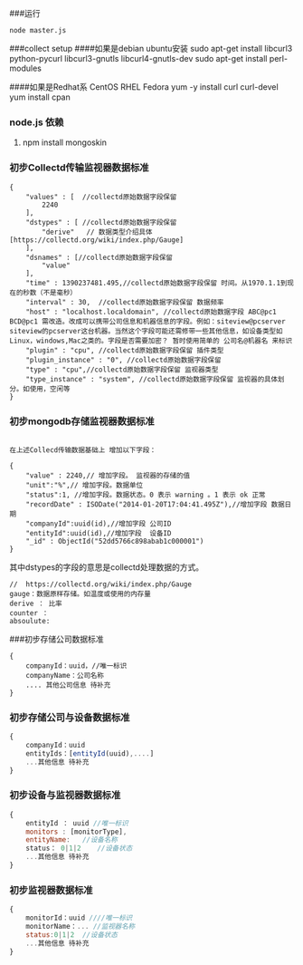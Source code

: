 ###运行
```shell
node master.js
```

###collect setup
####如果是debian ubuntu安装
sudo apt-get install libcurl3 python-pycurl libcurl3-gnutls libcurl4-gnutls-dev 
sudo apt-get install perl-modules

####如果是Redhat系 CentOS RHEL Fedora
yum -y install curl curl-devel
yum install cpan

### node.js 依赖
1. npm install mongoskin


### 初步Collectd传输监视器数据标准
```
{
	"values" : [  //collectd原始数据字段保留
		2240
	],
	"dstypes" : [ //collectd原始数据字段保留
		"derive"   // 数据类型介绍具体 [https://collectd.org/wiki/index.php/Gauge]
	],
	"dsnames" : [//collectd原始数据字段保留
		"value"
	],
	"time" : 1390237481.495,//collectd原始数据字段保留 时间。从1970.1.1到现在的秒数（不是毫秒）
	"interval" : 30,  //collectd原始数据字段保留 数据频率
	"host" : "localhost.localdomain", //collectd原始数据字段 ABC@pc1 BCD@pc1 需改造。改成可以携带公司信息和机器信息的字段。例如：siteview@pcserver   siteview的pcserver这台机器。当然这个字段可能还需修带一些其他信息，如设备类型如Linux，windows,Mac之类的。字段是否需要加密？ 暂时使用简单的 公司名@机器名 来标识
	"plugin" : "cpu", //collectd原始数据字段保留 插件类型
	"plugin_instance" : "0", //collectd原始数据字段保留 
	"type" : "cpu",//collectd原始数据字段保留 监视器类型  
	"type_instance" : "system", //collectd原始数据字段保留 监视器的具体划分。如使用，空闲等
}
```
### 初步mongodb存储监视器数据标准
```

在上述Collecd传输数据基础上 增加以下字段：

{
	"value" : 2240,// 增加字段。 监视器的存储的值
	"unit":"%",// 增加字段。数据单位
	"status":1, //增加字段。数据状态。0 表示 warning 。1 表示 ok 正常
	"recordDate" : ISODate("2014-01-20T17:04:41.495Z"),//增加字段 数据日期
	"companyId":uuid(id),//增加字段 公司ID
	"entityId":uuid(id),//增加字段  设备ID
	"_id" : ObjectId("52dd5766c898abab1c000001")
}
```

其中dstypes的字段的意思是collectd处理数据的方式。

```
//  https://collectd.org/wiki/index.php/Gauge
gauge：数据原样存储。如温度或使用的内存量
derive ： 比率
counter ：
absoulute:
```

###初步存储公司数据标准
```
{
    companyId：uuid，//唯一标识
    companyName：公司名称
    .... 其他公司信息 待补充
}
```

### 初步存储公司与设备数据标准
```js
{
    companyId：uuid
    entityIds：[entityId(uuid),....]
    ...其他信息 待补充
}
```

### 初步设备与监视器数据标准
```js
{
    entityId ： uuid //唯一标识
    monitors : [monitorType],
    entityName:   //设备名称
    status： 0|1|2    //设备状态
    ...其他信息 待补充
}
```

### 初步监视器数据标准

```js
{
	monitorId：uuid ////唯一标识
	monitorName：... //监视器名称
	status:0|1|2  //设备状态
	...其他信息 待补充
}
```

